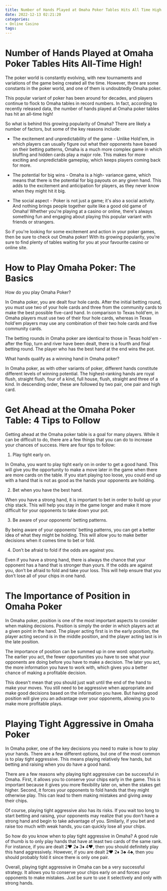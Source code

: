 ```yaml
---
title: Number of Hands Played at Omaha Poker Tables Hits All Time High!
date: 2022-12-13 02:21:20
categories:
- Online Casino
tags:
---
```



#  Number of Hands Played at Omaha Poker Tables Hits All-Time High!

The poker world is constantly evolving, with new tournaments and variations of the game being created all the time. However, there are some constants in the poker world, and one of them is undoubtedly Omaha poker.

This popular variant of poker has been around for decades, and players continue to flock to Omaha tables in record numbers. In fact, according to recently released data, the number of hands played at Omaha poker tables has hit an all-time high!

So what is behind this growing popularity of Omaha? There are likely a number of factors, but some of the key reasons include:

* The excitement and unpredictability of the game - Unlike Hold'em, in which players can usually figure out what their opponents have based on their betting patterns, Omaha is a much more complex game in which bluffing and hidden cards play a major role. This makes for more exciting and unpredictable gameplay, which keeps players coming back for more.

* The potential for big wins - Omaha is a high- variance game, which means that there is the potential for big payouts on any given hand. This adds to the excitement and anticipation for players, as they never know when they might hit it big.

* The social aspect - Poker is not just a game; it's also a social activity. And nothing brings people together quite like a good old game of Omaha! Whether you're playing at a casino or online, there's always something fun and engaging about playing this popular variant with friends or strangers.

So if you're looking for some excitement and action in your poker games, then be sure to check out Omaha poker! With its growing popularity, you're sure to find plenty of tables waiting for you at your favourite casino or online site.

#  How to Play Omaha Poker: The Basics

How do you play Omaha Poker?

In Omaha poker, you are dealt four hole cards. After the initial betting round, you must use two of your hole cards and three from the community cards to make the best possible five-card hand. In comparison to Texas hold'em, in Omaha players must use two of their four hole cards, whereas in Texas hold'em players may use any combination of their two hole cards and five community cards.

The betting rounds in Omaha poker are identical to those in Texas hold'em - after the flop, turn and river have been dealt, there is a fourth and final betting round. The player who has the best hand at the end wins the pot.

What hands qualify as a winning hand in Omaha poker?

In Omaha poker, as with other variants of poker, different hands constitute different levels of winning potential. The highest-ranking hands are royal flush, straight flush, four of a kind, full house, flush, straight and three of a kind. In descending order, these are followed by two pair, one pair and high card.

#  Get Ahead at the Omaha Poker Table: 4 Tips to Follow

Getting ahead at the Omaha poker table is a goal for many players. While it can be difficult to do, there are a few things that you can do to increase your chances of success. Here are four tips to follow:

1. Play tight early on.

In Omaha, you want to play tight early on in order to get a good hand. This will give you the opportunity to make a move later in the game when there are more cards on the table. If you start playing too loose, you could end up with a hand that is not as good as the hands your opponents are holding.

2. Bet when you have the best hand.

When you have a strong hand, it is important to bet in order to build up your chip stack. This will help you stay in the game longer and make it more difficult for your opponents to take down your pot.

3. Be aware of your opponents’ betting patterns.

By being aware of your opponents’ betting patterns, you can get a better idea of what they might be holding. This will allow you to make better decisions when it comes time to bet or fold.

4. Don’t be afraid to fold if the odds are against you.

Even if you have a strong hand, there is always the chance that your opponent has a hand that is stronger than yours. If the odds are against you, don’t be afraid to fold and take your loss. This will help ensure that you don’t lose all of your chips in one hand.

#  The Importance of Position in Omaha Poker

In Omaha poker, position is one of the most important aspects to consider when making decisions. Position is simply the order in which players act at a given point in the hand. The player acting first is in the early position, the player acting second is in the middle position, and the player acting last is in the late position.

The importance of position can be summed up in one word: opportunity. The earlier you act, the fewer opportunities you have to see what your opponents are doing before you have to make a decision. The later you act, the more information you have to work with, which gives you a better chance of making a profitable decision.

This doesn't mean that you should just wait until the end of the hand to make your moves. You still need to be aggressive when appropriate and make good decisions based on the information you have. But having good position will give you an advantage over your opponents, allowing you to make more profitable plays.

#  Playing Tight Aggressive in Omaha Poker

In Omaha poker, one of the key decisions you need to make is how to play your hands. There are a few different options, but one of the most common is to play tight aggressive. This means playing relatively few hands, but betting and raising when you do have a good hand.

There are a few reasons why playing tight aggressive can be successful in Omaha. First, it allows you to conserve your chips early in the game. This is important because it gives you more flexibility later on, when the stakes get higher. Second, it forces your opponents to fold hands that they might otherwise play. This can lead to them making mistakes and giving away their chips.

Of course, playing tight aggressive also has its risks. If you wait too long to start betting and raising, your opponents may realize that you don't have a strong hand and begin to take advantage of you. Similarly, if you bet and raise too much with weak hands, you can quickly lose all your chips.

So how do you know when to play tight aggressive in Omaha? A good rule of thumb is to only play hands that have at least two cards of the same rank. For instance, if you are dealt 2♥ 2♠ 3♦ 4♥, then you should definitely play this hand aggressively. However, if you are dealt 2♥ 2♦ 3♣ 4♣, then you should probably fold it since there is only one pair.

Overall, playing tight aggressive in Omaha can be a very successful strategy. It allows you to conserve your chips early on and forces your opponents to make mistakes. Just be sure to use it selectively and only with strong hands.